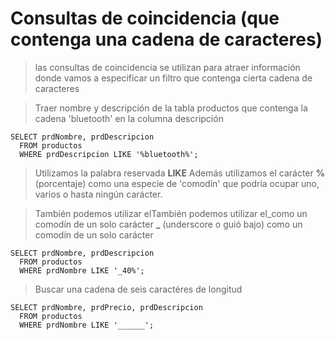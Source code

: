# Consultas de coincidencia (que contenga una cadena de caracteres)

> las consultas de coincidencia se utilizan para atraer información donde vamos a especificar un filtro que contenga cierta cadena de caracteres

> Traer nombre y descripción de la tabla productos
> que contenga la cadena 'bluetooth' en la columna descripción

    SELECT prdNombre, prdDescripcion  
      FROM productos  
      WHERE prdDescripcion LIKE '%bluetooth%';

> Utilizamos la palabra reservada **LIKE**
> Además utilizamos el carácter **%** (porcentaje) 
> como una especie de 'comodín' que podría ocupar uno, varios o hasta ningún carácter.

> También podemos utilizar elTambién podemos utilizar el_como un comodín de un solo carácter **_** (underscore o guió bajo) 
> como un comodín de un solo carácter

    SELECT prdNombre, prdDescripcion  
      FROM productos  
      WHERE prdNombre LIKE '_40%';

> Buscar una cadena de seis caractéres de longitud

    SELECT prdNombre, prdPrecio, prdDescripcion  
      FROM productos  
      WHERE prdNombre LIKE '______';
